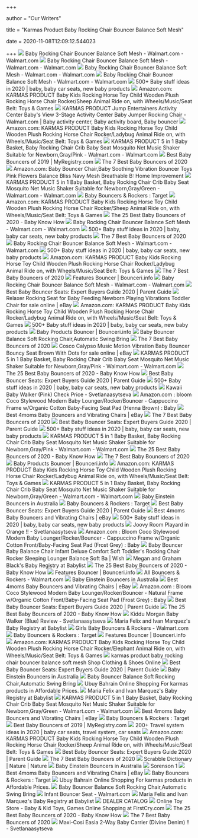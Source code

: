 +++
        
author = "Our Writers"
        
title = "Karmas Product Baby Rocking Chair Bouncer Balance Soft Mesh"
        
date = 2020-11-08T12:09:12.544023
        
+++
[ ![](https://i5.walmartimages.com/asr/c6c2ad95-8eb6-490a-a28b-17d04cef0c2e_1.f0846666a60ed65e52fba5479d52a814.jpeg)](https://i5.walmartimages.com/asr/c6c2ad95-8eb6-490a-a28b-17d04cef0c2e_1.f0846666a60ed65e52fba5479d52a814.jpeg) Baby Rocking Chair Bouncer Balance Soft Mesh - Walmart.com - Walmart.com
[ ![](https://i5.walmartimages.com/asr/0a8a41c9-cfc8-49f8-9a2f-be4b0318b874_1.3cbd462840d53d27497c47de5d9ce362.jpeg)](https://i5.walmartimages.com/asr/0a8a41c9-cfc8-49f8-9a2f-be4b0318b874_1.3cbd462840d53d27497c47de5d9ce362.jpeg) Baby Rocking Chair Bouncer Balance Soft Mesh - Walmart.com - Walmart.com
[ ![](https://i5.walmartimages.com/dfw/6e29e393-5ed5/k2-_68e90c60-6d9b-4f81-aa91-bae50cd0f1f9.v1.jpg)](https://i5.walmartimages.com/dfw/6e29e393-5ed5/k2-_68e90c60-6d9b-4f81-aa91-bae50cd0f1f9.v1.jpg) Baby Rocking Chair Bouncer Balance Soft Mesh - Walmart.com - Walmart.com
[ ![](https://i5.walmartimages.com/asr/0bbe8d41-e236-49f2-8cfd-c04c55614e63_1.7ad90e4f7de77a2b6080200744af9f0c.jpeg)](https://i5.walmartimages.com/asr/0bbe8d41-e236-49f2-8cfd-c04c55614e63_1.7ad90e4f7de77a2b6080200744af9f0c.jpeg) Baby Rocking Chair Bouncer Balance Soft Mesh - Walmart.com - Walmart.com
[ ![](https://i.pinimg.com/736x/f9/fe/3c/f9fe3c6967d49dd99bafe21022da777b.jpg)](https://i.pinimg.com/736x/f9/fe/3c/f9fe3c6967d49dd99bafe21022da777b.jpg) 500+ Baby stuff ideas in 2020 | baby, baby car seats, new baby products
[ ![](https://images-na.ssl-images-amazon.com/images/I/81u4GCSRdlL._AC_SL1500_.jpg)](https://images-na.ssl-images-amazon.com/images/I/81u4GCSRdlL._AC_SL1500_.jpg) Amazon.com: KARMAS PRODUCT Baby Kids Rocking Horse Toy Child Wooden Plush  Rocking Horse Chair Rocker/Sheep Animal Ride on, with Wheels/Music/Seat  Belt: Toys & Games
[ ![](https://i.pinimg.com/474x/b2/82/3f/b2823f485b5f225bfc5d2f96f14af22c.jpg)](https://i.pinimg.com/474x/b2/82/3f/b2823f485b5f225bfc5d2f96f14af22c.jpg) KARMAS PRODUCT Jump Entertainers Activity Center Baby's View 3-Stage  Activity Center Baby Jumper Rocking Chair - Walmart.com | Baby activity  center, Baby activity board, Baby bouncer
[ ![](https://images-na.ssl-images-amazon.com/images/I/71dPTin%2BrlL._AC_SX522_.jpg)](https://images-na.ssl-images-amazon.com/images/I/71dPTin%2BrlL._AC_SX522_.jpg) Amazon.com: KARMAS PRODUCT Baby Kids Rocking Horse Toy Child Wooden Plush  Rocking Horse Chair Rocker/Ladybug Animal Ride on, with Wheels/Music/Seat  Belt: Toys & Games
[ ![](https://i5.walmartimages.com/asr/f3ad09f2-ad48-448a-bb18-74183f18ebaf_1.f1dc7f444857e2ba3e3c2359eddb020c.jpeg)](https://i5.walmartimages.com/asr/f3ad09f2-ad48-448a-bb18-74183f18ebaf_1.f1dc7f444857e2ba3e3c2359eddb020c.jpeg) KARMAS PRODUCT 5 in 1 Baby Basket, Baby Rocking Chair Crib Baby Seat  Mosquito Net Music Shaker Suitable for Newborn,Gray/Pink - Walmart.com -  Walmart.com
[ ![](https://s3.amazonaws.com/static.myregistry.com/cm/Blog/Products/ProductImage_2019112217130682.jpg)](https://s3.amazonaws.com/static.myregistry.com/cm/Blog/Products/ProductImage_2019112217130682.jpg) Best Baby Bouncers of 2019 | MyRegistry.com
[ ![](https://www.verywellfamily.com/thmb/yHArWyU1VywQeszgRp4uIlDlonc=/3000x1687/smart/filters:no_upscale()/BrightStartsPlayfulPinwheelsBouncer-5ab414136bf069003876673d.jpeg)](https://www.verywellfamily.com/thmb/yHArWyU1VywQeszgRp4uIlDlonc=/3000x1687/smart/filters:no_upscale()/BrightStartsPlayfulPinwheelsBouncer-5ab414136bf069003876673d.jpeg) The 7 Best Baby Bouncers of 2020
[ ![](https://images-na.ssl-images-amazon.com/images/I/61%2B3LXacgpL._AC_SL1500_.jpg)](https://images-na.ssl-images-amazon.com/images/I/61%2B3LXacgpL._AC_SL1500_.jpg) Amazon.com: Baby Bouncer Chair,Baby Soothing Vibration Bouncer Toys Pink  Flowers Balance Bliss Navy Mesh Breathable B: Home Improvement
[ ![](https://i5.walmartimages.com/asr/a7c43d30-35db-4001-b2ce-1ea7f1c7b925_1.d4b5c13b72759afa6379cd643e7e5bde.jpeg)](https://i5.walmartimages.com/asr/a7c43d30-35db-4001-b2ce-1ea7f1c7b925_1.d4b5c13b72759afa6379cd643e7e5bde.jpeg) KARMAS PRODUCT 5 in 1 Baby Basket, Baby Rocking Chair Crib Baby Seat  Mosquito Net Music Shaker Suitable for Newborn,Gray/Green - Walmart.com -  Walmart.com
[ ![](https://target.scene7.com/is/image/Target/BabyBub_Bouncers_Rockers-200330-1585584101569)](https://target.scene7.com/is/image/Target/BabyBub_Bouncers_Rockers-200330-1585584101569) Baby Bouncers & Rockers : Target
[ ![](https://images-na.ssl-images-amazon.com/images/I/81p5sMAHo3L._AC_UL160_SR160,160_.jpg)](https://images-na.ssl-images-amazon.com/images/I/81p5sMAHo3L._AC_UL160_SR160,160_.jpg) Amazon.com: KARMAS PRODUCT Baby Kids Rocking Horse Toy Child Wooden Plush  Rocking Horse Chair Rocker/Sheep Animal Ride on, with Wheels/Music/Seat  Belt: Toys & Games
[ ![](https://m.media-amazon.com/images/I/51Rc81hQDLL.jpg)](https://m.media-amazon.com/images/I/51Rc81hQDLL.jpg) The 25 Best Baby Bouncers of 2020 - Baby Know How
[ ![](https://i5.walmartimages.com/asr/852a2206-6906-443b-ba1e-abb1347f1372_1.c908aa9ab9b194f2b2772c180d964451.jpeg)](https://i5.walmartimages.com/asr/852a2206-6906-443b-ba1e-abb1347f1372_1.c908aa9ab9b194f2b2772c180d964451.jpeg) Baby Rocking Chair Bouncer Balance Soft Mesh - Walmart.com - Walmart.com
[ ![](https://i.pinimg.com/474x/56/30/ff/5630ff43f30bdb0354cea3e6c12364f6.jpg)](https://i.pinimg.com/474x/56/30/ff/5630ff43f30bdb0354cea3e6c12364f6.jpg) 500+ Baby stuff ideas in 2020 | baby, baby car seats, new baby products
[ ![](https://www.verywellfamily.com/thmb/VX45gPN7YUj_nbAu2DUhhF0T1wQ=/1500x1250/filters:no_upscale():max_bytes(150000):strip_icc()/81K3znVbXML._SL1500_-5b7445ff46e0fb002c341c88.jpg)](https://www.verywellfamily.com/thmb/VX45gPN7YUj_nbAu2DUhhF0T1wQ=/1500x1250/filters:no_upscale():max_bytes(150000):strip_icc()/81K3znVbXML._SL1500_-5b7445ff46e0fb002c341c88.jpg) The 7 Best Baby Bouncers of 2020
[ ![](https://i5.walmartimages.com/asr/f3d3989f-414a-4e51-9f71-52bff0eb0c00_1.61eedef0f743e7083c481bed3988b316.jpeg)](https://i5.walmartimages.com/asr/f3d3989f-414a-4e51-9f71-52bff0eb0c00_1.61eedef0f743e7083c481bed3988b316.jpeg) Baby Rocking Chair Bouncer Balance Soft Mesh - Walmart.com - Walmart.com
[ ![](https://i.pinimg.com/474x/a5/46/fd/a546fdae281e916c04dca6b15d74f542.jpg)](https://i.pinimg.com/474x/a5/46/fd/a546fdae281e916c04dca6b15d74f542.jpg) 500+ Baby stuff ideas in 2020 | baby, baby car seats, new baby products
[ ![](https://images-na.ssl-images-amazon.com/images/I/71zwBv02EVL._AC_SL1500_.jpg)](https://images-na.ssl-images-amazon.com/images/I/71zwBv02EVL._AC_SL1500_.jpg) Amazon.com: KARMAS PRODUCT Baby Kids Rocking Horse Toy Child Wooden Plush  Rocking Horse Chair Rocker/Ladybug Animal Ride on, with Wheels/Music/Seat  Belt: Toys & Games
[ ![](https://m.media-amazon.com/images/I/41tVa98INZL.jpg)](https://m.media-amazon.com/images/I/41tVa98INZL.jpg) The 7 Best Baby Bouncers of 2020
[ ![](https://images.bounceri.info/baby-bjorn-bouncer-balance-soft-mesh-black.jpg)](https://images.bounceri.info/baby-bjorn-bouncer-balance-soft-mesh-black.jpg) Features Bouncer | Bounceri.info
[ ![](https://i5.walmartimages.com/asr/901ce18b-943e-4704-993b-3e0f3b470aeb_1.fb50396f93797d7035f5bc0139a29cc6.jpeg)](https://i5.walmartimages.com/asr/901ce18b-943e-4704-993b-3e0f3b470aeb_1.fb50396f93797d7035f5bc0139a29cc6.jpeg) Baby Rocking Chair Bouncer Balance Soft Mesh - Walmart.com - Walmart.com
[ ![](https://parent.guide/wp-content/uploads/2015/04/Baby-playing-with-mum-in-baby-bouncer-babybjorn-bouncer-balance-soft.jpg)](https://parent.guide/wp-content/uploads/2015/04/Baby-playing-with-mum-in-baby-bouncer-babybjorn-bouncer-balance-soft.jpg) Best Baby Bouncer Seats: Expert Buyers Guide 2020 | Parent Guide
[ ![](https://i.ebayimg.com/images/g/snwAAOSwWHdfirHu/s-l1600.png)](https://i.ebayimg.com/images/g/snwAAOSwWHdfirHu/s-l1600.png) Relaxer Rocking Seat for Baby Feeding Newborn Playing Vibrations Toddler  Chair for sale online | eBay
[ ![](https://images-na.ssl-images-amazon.com/images/I/81xf8AYOICL._AC_SL1500_.jpg)](https://images-na.ssl-images-amazon.com/images/I/81xf8AYOICL._AC_SL1500_.jpg) Amazon.com: KARMAS PRODUCT Baby Kids Rocking Horse Toy Child Wooden Plush  Rocking Horse Chair Rocker/Ladybug Animal Ride on, with Wheels/Music/Seat  Belt: Toys & Games
[ ![](https://i.pinimg.com/236x/22/4c/da/224cdaa79ccce9574625a80ef9465fc9.jpg)](https://i.pinimg.com/236x/22/4c/da/224cdaa79ccce9574625a80ef9465fc9.jpg) 500+ Baby stuff ideas in 2020 | baby, baby car seats, new baby products
[ ![](https://images.bounceri.info/l-m/10ft-inflatable-bounce-water-bouncer-trampoline-water.jpg)](https://images.bounceri.info/l-m/10ft-inflatable-bounce-water-bouncer-trampoline-water.jpg) Baby Products Bouncer | Bounceri.info
[ ![](http://images.babyswingo.com/l-m/1-smart-connect-cradle-n-eV8Z6F0_ChJROQ-v-184640909.jpg)](http://images.babyswingo.com/l-m/1-smart-connect-cradle-n-eV8Z6F0_ChJROQ-v-184640909.jpg) Baby Bouncer Balance Soft Rocking Chair,Automatic Swing Bring
[ ![](https://www.verywellfamily.com/thmb/4PSBV4RaGkf5lz0q1TWaPV-niAk=/1000x1000/filters:no_upscale():max_bytes(150000):strip_icc()/levo-walnut-baby-bouncer-diamond-5b74458146e0fb00253da14e.jpg)](https://www.verywellfamily.com/thmb/4PSBV4RaGkf5lz0q1TWaPV-niAk=/1000x1000/filters:no_upscale():max_bytes(150000):strip_icc()/levo-walnut-baby-bouncer-diamond-5b74458146e0fb00253da14e.jpg) The 7 Best Baby Bouncers of 2020
[ ![](https://i.ebayimg.com/images/g/plcAAOSwDuleRbaJ/s-l1600.jpg)](https://i.ebayimg.com/images/g/plcAAOSwDuleRbaJ/s-l1600.jpg) Cosco Calypso Music Motion Vibration Baby Bouncer Bouncy Seat Brown With  Dots for sale online | eBay
[ ![](https://i5.walmartimages.com/asr/160b08dc-42f9-4c13-9c8e-069b74e39c75_1.98c4a8717d87f1e68d684ae7f98104f7.jpeg)](https://i5.walmartimages.com/asr/160b08dc-42f9-4c13-9c8e-069b74e39c75_1.98c4a8717d87f1e68d684ae7f98104f7.jpeg) KARMAS PRODUCT 5 in 1 Baby Basket, Baby Rocking Chair Crib Baby Seat  Mosquito Net Music Shaker Suitable for Newborn,Gray/Pink - Walmart.com -  Walmart.com
[ ![](https://m.media-amazon.com/images/I/51N6-nE5CKL.jpg)](https://m.media-amazon.com/images/I/51N6-nE5CKL.jpg) The 25 Best Baby Bouncers of 2020 - Baby Know How
[ ![](https://parent.guide/wp-content/uploads/2018/05/baby-activitiy-bouncer.jpg)](https://parent.guide/wp-content/uploads/2018/05/baby-activitiy-bouncer.jpg) Best Baby Bouncer Seats: Expert Buyers Guide 2020 | Parent Guide
[ ![](https://i.pinimg.com/474x/1c/bb/3a/1cbb3a87453d990e2687363c957fbd21.jpg)](https://i.pinimg.com/474x/1c/bb/3a/1cbb3a87453d990e2687363c957fbd21.jpg) 500+ Baby stuff ideas in 2020 | baby, baby car seats, new baby products
[ ![](http://ecx.images-amazon.com/images/I/51wrEh9jX9L.jpg)](http://ecx.images-amazon.com/images/I/51wrEh9jX9L.jpg) Kawaii Baby Walker (Pink) Check Price - Svetlanaasytseva
[ ![](https://images-na.ssl-images-amazon.com/images/I/71rhAo%2BMD3L._SY879_.jpg)](https://images-na.ssl-images-amazon.com/images/I/71rhAo%2BMD3L._SY879_.jpg) Amazon.com : bloom Coco Stylewood Modern Baby Lounger/Rocker/Bouncer -  Cappuccino Frame w/Organic Cotton Baby-Facing Seat Pad (Henna Brown) : Baby
[ ![](https://i.ebayimg.com/images/g/1DcAAOSwMRtepUuZ/s-l300.jpg)](https://i.ebayimg.com/images/g/1DcAAOSwMRtepUuZ/s-l300.jpg) Best 4moms Baby Bouncers and Vibrating Chairs | eBay
[ ![](https://m.media-amazon.com/images/I/41Gdn0yGNqL.jpg)](https://m.media-amazon.com/images/I/41Gdn0yGNqL.jpg) The 7 Best Baby Bouncers of 2020
[ ![](https://parent.guide/wp-content/uploads/2018/03/sassy-baby-cuddle-bug-bouncer-closed-blanket.png)](https://parent.guide/wp-content/uploads/2018/03/sassy-baby-cuddle-bug-bouncer-closed-blanket.png) Best Baby Bouncer Seats: Expert Buyers Guide 2020 | Parent Guide
[ ![](https://i.pinimg.com/236x/79/d7/23/79d723f33ae7ed747fec790af4a33522.jpg)](https://i.pinimg.com/236x/79/d7/23/79d723f33ae7ed747fec790af4a33522.jpg) 500+ Baby stuff ideas in 2020 | baby, baby car seats, new baby products
[ ![](https://i5.walmartimages.com/asr/f2cd1ebb-234b-49d3-8b94-c0a6bad83211_1.08093fa9d642a6f67d9ab2b14624791d.jpeg)](https://i5.walmartimages.com/asr/f2cd1ebb-234b-49d3-8b94-c0a6bad83211_1.08093fa9d642a6f67d9ab2b14624791d.jpeg) KARMAS PRODUCT 5 in 1 Baby Basket, Baby Rocking Chair Crib Baby Seat  Mosquito Net Music Shaker Suitable for Newborn,Gray/Pink - Walmart.com -  Walmart.com
[ ![](https://babyknowhow.com/wp-content/uploads/2018/08/Graco-Glider-Lite-LX-Gliding-Baby-Swing.jpg)](https://babyknowhow.com/wp-content/uploads/2018/08/Graco-Glider-Lite-LX-Gliding-Baby-Swing.jpg) The 25 Best Baby Bouncers of 2020 - Baby Know How
[ ![](https://www.verywellfamily.com/thmb/_gnRHheUrGTrkya-erKYGsKz8so=/1200x1200/filters:no_upscale():max_bytes(150000):strip_icc()/61ScC1DNaqL._SL1200_-5b744633c9e77c00575106ed.jpg)](https://www.verywellfamily.com/thmb/_gnRHheUrGTrkya-erKYGsKz8so=/1200x1200/filters:no_upscale():max_bytes(150000):strip_icc()/61ScC1DNaqL._SL1200_-5b744633c9e77c00575106ed.jpg) The 7 Best Baby Bouncers of 2020
[ ![](https://images.bounceri.info/pittsburgh-steelers-team-hopper-licensed-product-nfl.jpg)](https://images.bounceri.info/pittsburgh-steelers-team-hopper-licensed-product-nfl.jpg) Baby Products Bouncer | Bounceri.info
[ ![](https://images-na.ssl-images-amazon.com/images/I/81Iw6YTWu%2BL._AC_SL1500_.jpg)](https://images-na.ssl-images-amazon.com/images/I/81Iw6YTWu%2BL._AC_SL1500_.jpg) Amazon.com: KARMAS PRODUCT Baby Kids Rocking Horse Toy Child Wooden Plush  Rocking Horse Chair Rocker/Ladybug Animal Ride on, with Wheels/Music/Seat  Belt: Toys & Games
[ ![](https://i5.walmartimages.com/asr/02ab9e9c-3ada-4980-b4d4-9ddba1272bdc_1.bb5718a907ec59ed23699c01db8757d2.jpeg?odnWidth=282&odnHeight=282&odnBg=ffffff)](https://i5.walmartimages.com/asr/02ab9e9c-3ada-4980-b4d4-9ddba1272bdc_1.bb5718a907ec59ed23699c01db8757d2.jpeg?odnWidth=282&odnHeight=282&odnBg=ffffff) KARMAS PRODUCT 5 in 1 Baby Basket, Baby Rocking Chair Crib Baby Seat  Mosquito Net Music Shaker Suitable for Newborn,Gray/Green - Walmart.com -  Walmart.com
[ ![](https://dailysavesonline.com/i5/asr/64f62cb5-f918-409a-ba4c-1d34c2a09d96_1.561e8e9986c31e1895dd9b969c416d44.jpeg?odnWidth=180&odnHeight=180&odnBg=ffffff)](https://dailysavesonline.com/i5/asr/64f62cb5-f918-409a-ba4c-1d34c2a09d96_1.561e8e9986c31e1895dd9b969c416d44.jpeg?odnWidth=180&odnHeight=180&odnBg=ffffff) Baby Einstein Bouncers in Australia
[ ![](https://target.scene7.com/is/image/Target/GUEST_91b87f69-194a-4fef-97d5-88976ffbb6e6?wid=150&hei=150&fmt=pjpeg)](https://target.scene7.com/is/image/Target/GUEST_91b87f69-194a-4fef-97d5-88976ffbb6e6?wid=150&hei=150&fmt=pjpeg) Baby Bouncers & Rockers : Target
[ ![](https://parent.guide/wp-content/uploads/2018/10/Best-Baby-Bouncer-Seats-1.jpg)](https://parent.guide/wp-content/uploads/2018/10/Best-Baby-Bouncer-Seats-1.jpg) Best Baby Bouncer Seats: Expert Buyers Guide 2020 | Parent Guide
[ ![](https://i.ebayimg.com/images/g/v04AAOSwwq1axIXj/s-l300.jpg)](https://i.ebayimg.com/images/g/v04AAOSwwq1axIXj/s-l300.jpg) Best 4moms Baby Bouncers and Vibrating Chairs | eBay
[ ![](https://i.pinimg.com/236x/3f/fd/1e/3ffd1e07aef7147ad472910a800990da.jpg)](https://i.pinimg.com/236x/3f/fd/1e/3ffd1e07aef7147ad472910a800990da.jpg) 500+ Baby stuff ideas in 2020 | baby, baby car seats, new baby products
[ ![](http://ecx.images-amazon.com/images/I/41B16P3l3oL.jpg)](http://ecx.images-amazon.com/images/I/41B16P3l3oL.jpg) Joovy Room Playard in Orange !! - Svetlanaasytseva
[ ![](https://images-na.ssl-images-amazon.com/images/I/71tzaTQ7NUL._SY879_.jpg)](https://images-na.ssl-images-amazon.com/images/I/71tzaTQ7NUL._SY879_.jpg) Amazon.com : Bloom Coco Stylewood Modern Baby Lounger/Rocker/Bouncer -  Cappuccino Frame w/Organic Cotton Front/Baby-Facing Seat Pad (Frost Grey) :  Baby
[ ![](https://canary.contestimg.wish.com/api/webimage/5ba8a579d2c6b6515ffcc0a6-large.jpg?cache_buster=89202b3f60214657ea9127fc9485f2d1)](https://canary.contestimg.wish.com/api/webimage/5ba8a579d2c6b6515ffcc0a6-large.jpg?cache_buster=89202b3f60214657ea9127fc9485f2d1) Baby Bouncer Baby Balance Chair Infant Deluxe Comfort Soft Toddler's Rocking  Chair Rocker Sleeping Lounger Balance Soft Ba | Wish
[ ![](https://res.cloudinary.com/babylist/image/upload/f_auto,q_auto:best/ynmiwv4no8kzw8on5igw.jpg)](https://res.cloudinary.com/babylist/image/upload/f_auto,q_auto:best/ynmiwv4no8kzw8on5igw.jpg) Megan and Graham Black's Baby Registry at Babylist
[ ![](https://m.media-amazon.com/images/I/51RFSzUmmDL.jpg)](https://m.media-amazon.com/images/I/51RFSzUmmDL.jpg) The 25 Best Baby Bouncers of 2020 - Baby Know How
[ ![](https://images.bounceri.info/babybjorn-bouncer-bliss-3d-jersey-light-gray.jpg)](https://images.bounceri.info/babybjorn-bouncer-bliss-3d-jersey-light-gray.jpg) Features Bouncer | Bounceri.info
[ ![](https://i5.walmartimages.com/dfw/4ff9c6c9-634b/k2-_957d924c-a7ea-4497-a8a3-18a7544d3b9d.v1.jpg?odnWidth=1360&odnHeight=410&odnBg=ffffff)](https://i5.walmartimages.com/dfw/4ff9c6c9-634b/k2-_957d924c-a7ea-4497-a8a3-18a7544d3b9d.v1.jpg?odnWidth=1360&odnHeight=410&odnBg=ffffff) All Bouncers & Rockers - Walmart.com
[ ![](https://dailysavesonline.com/i5/asr/bdd3898d-5935-4890-9c5d-e7a27ae84d79_2.6aa817d9e3a311297a90450674f00d7f.jpeg?odnWidth=180&odnHeight=180&odnBg=ffffff)](https://dailysavesonline.com/i5/asr/bdd3898d-5935-4890-9c5d-e7a27ae84d79_2.6aa817d9e3a311297a90450674f00d7f.jpeg?odnWidth=180&odnHeight=180&odnBg=ffffff) Baby Einstein Bouncers in Australia
[ ![](https://i.ebayimg.com/images/g/H68AAOSwEh1e-PBv/s-l300.jpg)](https://i.ebayimg.com/images/g/H68AAOSwEh1e-PBv/s-l300.jpg) Best 4moms Baby Bouncers and Vibrating Chairs | eBay
[ ![](https://images-na.ssl-images-amazon.com/images/I/71CLPLYnp1L._SL1500_.jpg)](https://images-na.ssl-images-amazon.com/images/I/71CLPLYnp1L._SL1500_.jpg) Amazon.com : Bloom Coco Stylewood Modern Baby Lounger/Rocker/Bouncer -  Natural Frame w/Organic Cotton Front/Baby-Facing Seat Pad (Frost Grey) :  Baby
[ ![](https://parent.guide/wp-content/uploads/2015/04/Baby-sitting-in-a-basic-babby-bouncer.jpg)](https://parent.guide/wp-content/uploads/2015/04/Baby-sitting-in-a-basic-babby-bouncer.jpg) Best Baby Bouncer Seats: Expert Buyers Guide 2020 | Parent Guide
[ ![](https://babyknowhow.com/wp-content/uploads/2018/08/Graco-DuetConnect-LX-Swing-Bouncer-Finley.jpg)](https://babyknowhow.com/wp-content/uploads/2018/08/Graco-DuetConnect-LX-Swing-Bouncer-Finley.jpg) The 25 Best Baby Bouncers of 2020 - Baby Know How
[ ![](http://ecx.images-amazon.com/images/I/41NgsqKLO8L.jpg)](http://ecx.images-amazon.com/images/I/41NgsqKLO8L.jpg) Kiddu Morgan Baby Walker (Blue) Review - Svetlanaasytseva
[ ![](https://res.cloudinary.com/babylist/image/upload/f_auto,q_auto:best/eaivs1igblzgsull3evz.jpg)](https://res.cloudinary.com/babylist/image/upload/f_auto,q_auto:best/eaivs1igblzgsull3evz.jpg) Maria Felix and Ivan Marquez's Baby Registry at Babylist
[ ![](https://i5.walmartimages.com/asr/5761cd53-1a35-497a-8bc1-7deda6629f45_1.1ac6e386faae2dfda85a7fd36594f3ca.jpeg?odnHeight=200&odnWidth=200&odnBg=ffffff)](https://i5.walmartimages.com/asr/5761cd53-1a35-497a-8bc1-7deda6629f45_1.1ac6e386faae2dfda85a7fd36594f3ca.jpeg?odnHeight=200&odnWidth=200&odnBg=ffffff) Girls Baby Bouncers & Rockers - Walmart.com
[ ![](https://target.scene7.com/is/image/Target/8Wk3_bouncer_rockers_CN_2185999-190725_1564067096475?wid=315&hei=315&qlt=60&fmt=pjpeg)](https://target.scene7.com/is/image/Target/8Wk3_bouncer_rockers_CN_2185999-190725_1564067096475?wid=315&hei=315&qlt=60&fmt=pjpeg) Baby Bouncers & Rockers : Target
[ ![](https://d2.cnnx.io/image/obj/11950968946;sq=400?mid=68017)](https://d2.cnnx.io/image/obj/11950968946;sq=400?mid=68017) Features Bouncer | Bounceri.info
[ ![](https://images-na.ssl-images-amazon.com/images/I/81a6Qo5ceeL._AC_SL1500_.jpg)](https://images-na.ssl-images-amazon.com/images/I/81a6Qo5ceeL._AC_SL1500_.jpg) Amazon.com: KARMAS PRODUCT Baby Kids Rocking Horse Toy Child Wooden Plush  Rocking Horse Chair Rocker/Elephant Animal Ride on, with Wheels/Music/Seat  Belt: Toys & Games
[ ![](https://i.ebayimg.com/images/g/hXsAAOSwUvxdfoCc/s-l640.jpg)](https://i.ebayimg.com/images/g/hXsAAOSwUvxdfoCc/s-l640.jpg) karmas product baby rocking chair bouncer balance soft mesh Shop Clothing &  Shoes Online
[ ![](https://static.shareasale.com/image/60167/300x250px_180ReversibleStroller.jpeg)](https://static.shareasale.com/image/60167/300x250px_180ReversibleStroller.jpeg) Best Baby Bouncer Seats: Expert Buyers Guide 2020 | Parent Guide
[ ![](https://dailysavesonline.com/i5/asr/252511ba-ac0a-4823-90ff-c20e1a831347_2.054a440e7f653f15c2eccafcd7654251.jpeg?odnWidth=180&odnHeight=180&odnBg=ffffff)](https://dailysavesonline.com/i5/asr/252511ba-ac0a-4823-90ff-c20e1a831347_2.054a440e7f653f15c2eccafcd7654251.jpeg?odnWidth=180&odnHeight=180&odnBg=ffffff) Baby Einstein Bouncers in Australia
[ ![](https://images.babyswingo.com/l-m/baby-bouncer-balance-soft-rocking-chair-automatic-zq43x0p_1kR-Eg-v-1746522063.jpg)](https://images.babyswingo.com/l-m/baby-bouncer-balance-soft-rocking-chair-automatic-zq43x0p_1kR-Eg-v-1746522063.jpg) Baby Bouncer Balance Soft Rocking Chair,Automatic Swing Bring
[ ![](https://www.ubuy.com.bh/productimg/?image=aHR0cHM6Ly9tLm1lZGlhLWFtYXpvbi5jb20vaW1hZ2VzL0kvNzE3ODJkS0pMcUwuX0FDX1VTMjE4Xy5qcGc.jpg)](https://www.ubuy.com.bh/productimg/?image=aHR0cHM6Ly9tLm1lZGlhLWFtYXpvbi5jb20vaW1hZ2VzL0kvNzE3ODJkS0pMcUwuX0FDX1VTMjE4Xy5qcGc.jpg) Ubuy Bahrain Online Shopping For karmas products in Affordable Prices.
[ ![](https://res.cloudinary.com/babylist/image/upload/f_auto,q_auto:best/bya4vygws7pxhx8af8iv.jpg)](https://res.cloudinary.com/babylist/image/upload/f_auto,q_auto:best/bya4vygws7pxhx8af8iv.jpg) Maria Felix and Ivan Marquez's Baby Registry at Babylist
[ ![](https://i5.walmartimages.com/asr/b7a52beb-1eb2-4fd4-9c47-4b51e58f0f51_1.9e068f8d54355aa34336fc4d086f31d6.jpeg)](https://i5.walmartimages.com/asr/b7a52beb-1eb2-4fd4-9c47-4b51e58f0f51_1.9e068f8d54355aa34336fc4d086f31d6.jpeg) KARMAS PRODUCT 5 in 1 Baby Basket, Baby Rocking Chair Crib Baby Seat  Mosquito Net Music Shaker Suitable for Newborn,Gray/Green - Walmart.com -  Walmart.com
[ ![](https://i.ebayimg.com/images/g/L9YAAOSwqMteTWTJ/s-l300.jpg)](https://i.ebayimg.com/images/g/L9YAAOSwqMteTWTJ/s-l300.jpg) Best 4moms Baby Bouncers and Vibrating Chairs | eBay
[ ![](https://target.scene7.com/is/image/Target/8Wk3_bouncer_rockers_CN_1185999-190725_1564067087967?wid=315&hei=315&qlt=60&fmt=pjpeg)](https://target.scene7.com/is/image/Target/8Wk3_bouncer_rockers_CN_1185999-190725_1564067087967?wid=315&hei=315&qlt=60&fmt=pjpeg) Baby Bouncers & Rockers : Target
[ ![](https://www.myregistry.com/baby-guides/baby/image.axd?picture=/baby/10%20of%20the%20Best%20Baby%20Bassinets%20for%20Brand-New%20Babies.png)](https://www.myregistry.com/baby-guides/baby/image.axd?picture=/baby/10%20of%20the%20Best%20Baby%20Bassinets%20for%20Brand-New%20Babies.png) Best Baby Bouncers of 2019 | MyRegistry.com
[ ![](https://i.pinimg.com/236x/a7/e0/a7/a7e0a7f019ff73185842dc0cb3a4dfd8.jpg)](https://i.pinimg.com/236x/a7/e0/a7/a7e0a7f019ff73185842dc0cb3a4dfd8.jpg) 200+ Travel system ideas in 2020 | baby car seats, travel system, car seats
[ ![](https://images-na.ssl-images-amazon.com/images/I/81KaMHzwJmL._AC_SX679_.jpg)](https://images-na.ssl-images-amazon.com/images/I/81KaMHzwJmL._AC_SX679_.jpg) Amazon.com: KARMAS PRODUCT Baby Kids Rocking Horse Toy Child Wooden Plush  Rocking Horse Chair Rocker/Sheep Animal Ride on, with Wheels/Music/Seat  Belt: Toys & Games
[ ![](https://static.shareasale.com/image/72618/2018Aug-970x250_3.jpg)](https://static.shareasale.com/image/72618/2018Aug-970x250_3.jpg) Best Baby Bouncer Seats: Expert Buyers Guide 2020 | Parent Guide
[ ![](https://www.verywellfamily.com/thmb/gW5FbnQx9CHjyqO5lqI5fgnO4Qk=/400x250/filters:no_upscale():max_bytes(150000):strip_icc()/mother-rocking-baby-in-swing-156266769-5c191b85c9e77c00011c3d53.jpg)](https://www.verywellfamily.com/thmb/gW5FbnQx9CHjyqO5lqI5fgnO4Qk=/400x250/filters:no_upscale():max_bytes(150000):strip_icc()/mother-rocking-baby-in-swing-156266769-5c191b85c9e77c00011c3d53.jpg) The 7 Best Baby Bouncers of 2020
[ ![](https://imgv2-2-f.scribdassets.com/img/document/58790829/298x396/a463653b0f/1356068651?v=1)](https://imgv2-2-f.scribdassets.com/img/document/58790829/298x396/a463653b0f/1356068651?v=1) Scrabble Dictionary | Nature | Nature
[ ![](https://dailysavesonline.com/i5/asr/b1435625-a156-4ac8-afdd-3e3c625a2626_1.2f1406fa5718860c00dcb50e88f92664.jpeg?odnWidth=180&odnHeight=180&odnBg=ffffff)](https://dailysavesonline.com/i5/asr/b1435625-a156-4ac8-afdd-3e3c625a2626_1.2f1406fa5718860c00dcb50e88f92664.jpeg?odnWidth=180&odnHeight=180&odnBg=ffffff) Baby Einstein Bouncers in Australia
[ ![](x-raw-image:///9bfea9661a69e8ecd67a74f08084b4ff4fa10407cf99a5a5754b28e1bcc70cd0)](x-raw-image:///9bfea9661a69e8ecd67a74f08084b4ff4fa10407cf99a5a5754b28e1bcc70cd0) Sorenson 1
[ ![](https://i.ebayimg.com/images/g/NzcAAOSwdohfIIUq/s-l300.jpg)](https://i.ebayimg.com/images/g/NzcAAOSwdohfIIUq/s-l300.jpg) Best 4moms Baby Bouncers and Vibrating Chairs | eBay
[ ![](https://target.scene7.com/is/image/Target/GUEST_7e4a0843-f27e-421e-89af-6ddc71ae1a65?wid=150&hei=150&fmt=pjpeg)](https://target.scene7.com/is/image/Target/GUEST_7e4a0843-f27e-421e-89af-6ddc71ae1a65?wid=150&hei=150&fmt=pjpeg) Baby Bouncers & Rockers : Target
[ ![](https://www.ubuy.com.bh/productimg/?image=aHR0cHM6Ly9tLm1lZGlhLWFtYXpvbi5jb20vaW1hZ2VzL0kvNjFPb21xdWRCb0wuX0FDX1VTMjE4Xy5qcGc.jpg)](https://www.ubuy.com.bh/productimg/?image=aHR0cHM6Ly9tLm1lZGlhLWFtYXpvbi5jb20vaW1hZ2VzL0kvNjFPb21xdWRCb0wuX0FDX1VTMjE4Xy5qcGc.jpg) Ubuy Bahrain Online Shopping For karmas products in Affordable Prices.
[ ![](https://images.babyswingo.com/l-m/baby-bouncer-balance-soft-rocking-chair-automatic-zq43x0p_1kR-Eg-v-1596465986.jpg)](https://images.babyswingo.com/l-m/baby-bouncer-balance-soft-rocking-chair-automatic-zq43x0p_1kR-Eg-v-1596465986.jpg) Baby Bouncer Balance Soft Rocking Chair,Automatic Swing Bring
[ ![](https://i5.walmartimages.com/asr/13fb02fb-71fe-49ed-b042-8b47fe5359b5.933916fa0a8a9209ff13d8b8ea167a5a.jpeg?odnHeight=180&odnWidth=180&odnBg=ffffff)](https://i5.walmartimages.com/asr/13fb02fb-71fe-49ed-b042-8b47fe5359b5.933916fa0a8a9209ff13d8b8ea167a5a.jpeg?odnHeight=180&odnWidth=180&odnBg=ffffff) Infant Bouncer Seat - Walmart.com
[ ![](https://res.cloudinary.com/babylist/image/upload/f_auto,q_auto:best/n3ljjlmyvfjayl4f8zqe.jpg)](https://res.cloudinary.com/babylist/image/upload/f_auto,q_auto:best/n3ljjlmyvfjayl4f8zqe.jpg) Maria Felix and Ivan Marquez's Baby Registry at Babylist
[ ![](x-raw-image:///ef1cb96adc6739dd51823dcede27d63d13f3a28b85b9b3a70a81e9460473ad22)](x-raw-image:///ef1cb96adc6739dd51823dcede27d63d13f3a28b85b9b3a70a81e9460473ad22) DEALER CATALOG
[ ![](https://cdn.fcglcdn.com/brainbees/images/products/219x265/2590836a.jpg)](https://cdn.fcglcdn.com/brainbees/images/products/219x265/2590836a.jpg) Online Toy Store - Baby & Kid Toys, Games Online Shopping at FirstCry.com
[ ![](https://babyknowhow.com/wp-content/uploads/2019/07/Baby-room-330x220.jpg)](https://babyknowhow.com/wp-content/uploads/2019/07/Baby-room-330x220.jpg) The 25 Best Baby Bouncers of 2020 - Baby Know How
[ ![](https://www.verywellfamily.com/thmb/GEpoV-uezObUALXC7FrjcA4E8Fw=/400x250/filters:no_upscale():max_bytes(150000):strip_icc()/cute-baby-playing-and-sitting-in-baby-bouncer-529090371-5c16e8edc9e77c0001c60d0d.jpg)](https://www.verywellfamily.com/thmb/GEpoV-uezObUALXC7FrjcA4E8Fw=/400x250/filters:no_upscale():max_bytes(150000):strip_icc()/cute-baby-playing-and-sitting-in-baby-bouncer-529090371-5c16e8edc9e77c0001c60d0d.jpg) The 7 Best Baby Bouncers of 2020
[ ![](http://ecx.images-amazon.com/images/I/51XNucMA7oL.jpg)](http://ecx.images-amazon.com/images/I/51XNucMA7oL.jpg) Maxi-Cosi Easia 2-Way Baby Carrier (Divine Denim) !! - Svetlanaasytseva
